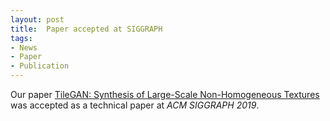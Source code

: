 ```yaml
---
layout: post
title:  Paper accepted at SIGGRAPH
tags:
- News
- Paper
- Publication
---
```

Our paper [TileGAN: Synthesis of Large-Scale Non-Homogeneous Textures](https://arxiv.org/abs/1904.12795) was accepted as a technical paper at *ACM SIGGRAPH 2019*.